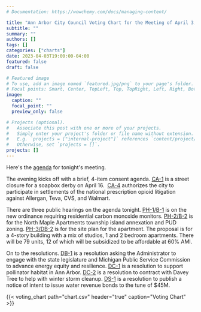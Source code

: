 ```yaml
---
# Documentation: https://wowchemy.com/docs/managing-content/

title: "Ann Arbor City Council Voting Chart for the Meeting of April 3, 2023"
subtitle: ""
summary: ""
authors: []
tags: []
categories: ["charts"]
date: 2023-04-03T19:00:00-04:00
featured: false
draft: false

# Featured image
# To use, add an image named `featured.jpg/png` to your page's folder.
# Focal points: Smart, Center, TopLeft, Top, TopRight, Left, Right, BottomLeft, Bottom, BottomRight.
image:
  caption: ""
  focal_point: ""
  preview_only: false

# Projects (optional).
#   Associate this post with one or more of your projects.
#   Simply enter your project's folder or file name without extension.
#   E.g. `projects = ["internal-project"]` references `content/project/deep-learning/index.md`.
#   Otherwise, set `projects = []`.
projects: []
---
```

Here's the [agenda](https://a2gov.legistar.com/MeetingDetail.aspx?ID=1062170&GUID=EEEAD186-B47B-4544-9B2D-E206192F105A&Options=info|&Search=) for tonight's meeting.

The evening kicks off with a brief, 4-item consent agenda. [CA-1](https://a2gov.legistar.com/LegislationDetail.aspx?ID=6103431&GUID=F2DCAD2C-1A02-4B88-A9B7-BC9B67CA1865&Options=&Search=) is a street closure for a soapbox derby on April 16.  [CA-4](https://a2gov.legistar.com/LegislationDetail.aspx?ID=6103430&GUID=664614CA-03AB-4E08-A6E9-6845E36BD75E&Options=&Search=) authorizes the city to participate in settlements of the national prescription opioid litigation against Allergan, Teva, CVS, and Walmart.

There are three public hearings on the agenda tonight. [PH-1/B-1](https://a2gov.legistar.com/LegislationDetail.aspx?ID=6066147&GUID=FC934D70-B535-460B-AD6F-57691EB287CC&Options=&Search=) is on the new ordinance requiring residential carbon monoxide monitors. [PH-2/B-2](https://a2gov.legistar.com/LegislationDetail.aspx?ID=6035859&GUID=39B047F9-86E1-4368-AA20-411DDA2260DF&Options=&Search=) is for the North Maple Apartments township island annexation and PUD zoning. [PH-3/DB-2](https://a2gov.legistar.com/LegislationDetail.aspx?ID=6113008&GUID=DCC308AD-51E6-46CF-A079-17C0FAB214A0&Options=&Search=) is for the site plan for the apartment. The proposal is for a 4-story building with a mix of studios, 1 and 2 bedroom apartments. There will be 79 units, 12 of which will be subsidized to be affordable at 60% AMI.

On to the resolutions. [DB-1](https://a2gov.legistar.com/LegislationDetail.aspx?ID=6066146&GUID=AFBC2258-DF58-450D-9696-FA0B37A44FBB&Options=&Search=) is a resolution asking the Administrator to engage with the state legislature and Michigan Public Service Commission to advance energy equity and resilience. [DC-1](https://a2gov.legistar.com/LegislationDetail.aspx?ID=6114207&GUID=9D5AB69B-D0A1-4C6E-B0CB-9BE70362E838&Options=&Search=) is a resolution to support pollinator habitat in Ann Arbor. [DC-2](https://a2gov.legistar.com/LegislationDetail.aspx?ID=6116839&GUID=D0E12127-2529-4839-A8E3-0F38BA871249&Options=&Search=) is a resolution to contract with Davey Tree to help with winter storm cleanup. [DS-1](https://a2gov.legistar.com/LegislationDetail.aspx?ID=6103429&GUID=31242111-9FDE-46A7-BE20-FDCE134B1D5B&Options=&Search=) is a resolution to publish a notice of intent to issue water revenue bonds to the tune of $45M.

{{< voting_chart path="chart.csv" header="true" caption="Voting Chart" >}}
